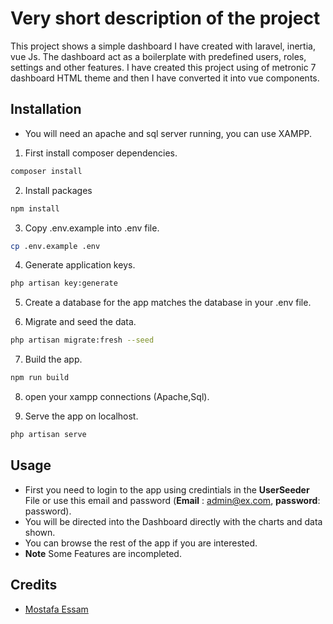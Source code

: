# Very short description of the project

This project shows a simple dashboard I have created with laravel, inertia, vue Js.
The dashboard act as a boilerplate with predefined users, roles, settings and other features.
I have created this project using of metronic 7 dashboard HTML theme and then I have converted it into vue components.

## Installation

-   You will need an apache and sql server running, you can use XAMPP.

1. First install composer dependencies.

```bash
composer install
```

2. Install packages

```bash
npm install

```

3. Copy .env.example into .env file.

```bash
cp .env.example .env
```

4. Generate application keys.

```bash
php artisan key:generate
```

5. Create a database for the app matches the database in your .env file.

6. Migrate and seed the data.

```bash
php artisan migrate:fresh --seed
```

7. Build the app.

```bash
npm run build
```

8. open your xampp connections (Apache,Sql).

9. Serve the app on localhost.

```bash
php artisan serve
```

## Usage

-   First you need to login to the app using credintials in the **UserSeeder** File or use this email and password (**Email** : admin@ex.com, **password**: password).
-   You will be directed into the Dashboard directly with the charts and data shown.
-   You can browse the rest of the app if you are interested.
-   **Note** Some Features are incompleted.

## Credits

-   [Mostafa Essam](https://github.com/mostafa)
